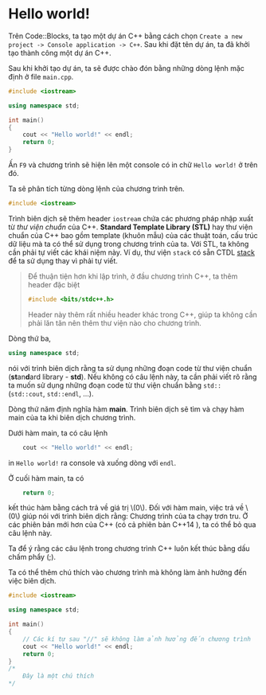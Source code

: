 # Hello world!

Trên Code::Blocks, ta tạo một dự án C++ bằng cách chọn `Create a new project -> Console application -> C++`. Sau khi đặt tên dự án, ta đã khởi tạo thành công một dự án C++.

Sau khi khởi tạo dự án, ta sẽ được chào đón bằng những dòng lệnh mặc định ở file `main.cpp`.

```C++
#include <iostream>

using namespace std;

int main()
{
    cout << "Hello world!" << endl;
    return 0;
}
```

Ấn `F9` và chương trình sẽ hiện lên một console có in chữ `Hello world!` ở trên đó.

Ta sẽ phân tích từng dòng lệnh của chương trình trên.

```C++
#include <iostream>
```

Trình biên dịch sẽ thêm header `iostream` chứa các phương pháp nhập xuất từ *thư viện chuẩn* của C++. **Standard Template Library (STL)** hay thư viện chuẩn của C++ bao gồm template (khuôn mẫu) của các thuật toán, cấu trúc dữ liệu mà ta có thể sử dụng trong chương trình của ta. Với STL, ta không cần phải tự viết các khái niệm này. Ví dụ, thư viện `stack` có sẵn CTDL [stack](../data-structures/stack.md#stack-trong-thư-viện-chuẩn) để ta sử dụng thay vì phải tự viết.

> Để thuận tiện hơn khi lập trình, ở đầu chương trình C++, ta thêm header đặc biệt
> 
> ```C++
> #include <bits/stdc++.h>
> ```
>
> Header này thêm rất nhiều header khác trong C++, giúp ta không cần phải lăn tăn nên thêm thư viện nào cho chương trình.

Dòng thứ ba,

```C++
using namespace std;
```

nói với trình biên dịch rằng ta sử dụng những đoạn code từ thư viện chuẩn (**st**an**d**ard library - **std**). Nếu không có câu lệnh này, ta cần phải viết rõ rằng ta muốn sử dụng những đoạn code từ thư viện chuẩn bằng `std::` (`std::cout`, `std::endl`, ...).

Dòng thứ năm định nghĩa hàm **main**. Trình biên dịch sẽ tìm và chạy hàm main của ta khi biên dịch chương trình. 

Dưới hàm main, ta có câu lệnh

```C++
    cout << "Hello world!" << endl;
```

in `Hello world!` ra console và xuống dòng với `endl`.

Ở cuối hàm main, ta có 

```C++
	return 0;
```

kết thúc hàm bằng cách trả về giá trị \\(0\\). Đối với hàm main, việc trả về \\(0\\) giúp nói với trình biên dịch rằng: Chương trình của ta chạy trơn tru. Ở các phiên bản mới hơn của C++ (có cả phiên bản C++14   ), ta có thể bỏ qua câu lệnh này.

Ta để ý rằng các câu lệnh trong chương trình C++ luôn kết thúc bằng dấu chấm phẩy (;).

Ta có thể thêm chú thích vào chương trình mà không làm ảnh hưởng đến việc biên dịch.

```C++
#include <iostream>

using namespace std;

int main()
{
    // Các kí tự sau "//" sẽ không làm ảnh hưởng đến chương trình
    cout << "Hello world!" << endl;
    return 0;
}
/*
    Đây là một chú thích
*/
```